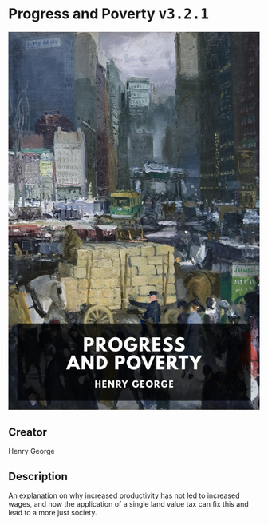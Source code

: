 
# Progress and Poverty <kbd>v3.2.1</kbd>

<center>
  <img src="./cover-1024.jpg"/>
</center>

## Creator
Henry George

## Description
An explanation on why increased productivity has not led to increased wages, and how the application of a single land value tax can fix this and lead to a more just society.
